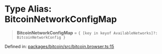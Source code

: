 # Type Alias: BitcoinNetworkConfigMap

> **BitcoinNetworkConfigMap** = `{ [key in keyof AvailableNetworks]?: BitcoinNetworkConfig }`

Defined in: [packages/bitcoin/src/bitcoin.browser.ts:15](https://github.com/dcdpr/did-btcr2-js/blob/c82bc5c69016e1146a0c52c6e6b21621f5abd6d4/packages/bitcoin/src/bitcoin.browser.ts#L15)
